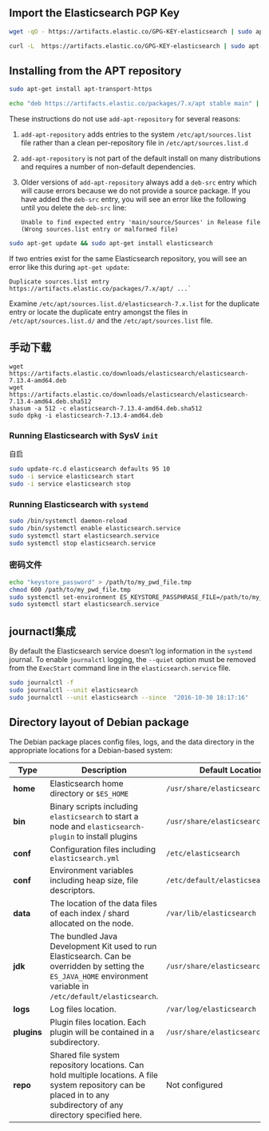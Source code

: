 ## Import the Elasticsearch PGP Key

```sh
wget -qO - https://artifacts.elastic.co/GPG-KEY-elasticsearch | sudo apt-key add -

curl -L  https://artifacts.elastic.co/GPG-KEY-elasticsearch | sudo apt-key add -
```

## Installing from the APT repository

```sh
sudo apt-get install apt-transport-https
```

```sh
echo "deb https://artifacts.elastic.co/packages/7.x/apt stable main" | sudo tee /etc/apt/sources.list.d/elastic-7.x.list
```



These instructions do not use `add-apt-repository` for several reasons:

1. `add-apt-repository` adds entries to the system `/etc/apt/sources.list` file rather than a clean per-repository file in `/etc/apt/sources.list.d`

2. `add-apt-repository` is not part of the default install on many distributions and requires a number of non-default dependencies.

3. Older versions of `add-apt-repository` always add a `deb-src` entry which will cause errors because we do not provide a source package. If you have added the `deb-src` entry, you will see an error like the following until you delete the `deb-src` line:

   ```
   Unable to find expected entry 'main/source/Sources' in Release file
   (Wrong sources.list entry or malformed file)
   ```

```sh
sudo apt-get update && sudo apt-get install elasticsearch
```



If two entries exist for the same Elasticsearch repository, you will see an error like this during `apt-get update`:

```
Duplicate sources.list entry https://artifacts.elastic.co/packages/7.x/apt/ ...`
```

Examine `/etc/apt/sources.list.d/elasticsearch-7.x.list` for the duplicate entry or locate the duplicate entry amongst the files in `/etc/apt/sources.list.d/` and the `/etc/apt/sources.list` file.

## 手动下载

```shell
wget https://artifacts.elastic.co/downloads/elasticsearch/elasticsearch-7.13.4-amd64.deb
wget https://artifacts.elastic.co/downloads/elasticsearch/elasticsearch-7.13.4-amd64.deb.sha512
shasum -a 512 -c elasticsearch-7.13.4-amd64.deb.sha512 
sudo dpkg -i elasticsearch-7.13.4-amd64.deb
```

### Running Elasticsearch with SysV `init`

自启

```sh
sudo update-rc.d elasticsearch defaults 95 10
sudo -i service elasticsearch start
sudo -i service elasticsearch stop
```

### Running Elasticsearch with `systemd`

```sh
sudo /bin/systemctl daemon-reload
sudo /bin/systemctl enable elasticsearch.service
sudo systemctl start elasticsearch.service
sudo systemctl stop elasticsearch.service
```

### 密码文件

```sh
echo "keystore_password" > /path/to/my_pwd_file.tmp
chmod 600 /path/to/my_pwd_file.tmp
sudo systemctl set-environment ES_KEYSTORE_PASSPHRASE_FILE=/path/to/my_pwd_file.tmp
sudo systemctl start elasticsearch.service
```



## journactl集成

By default the Elasticsearch service doesn’t log information in the `systemd` journal. To enable `journalctl` logging, the `--quiet` option must be removed from the `ExecStart` command line in the `elasticsearch.service` file.

```sh
sudo journalctl -f
sudo journalctl --unit elasticsearch
sudo journalctl --unit elasticsearch --since  "2016-10-30 18:17:16"

```

## Directory layout of Debian package

The Debian package places config files, logs, and the data directory in the appropriate locations for a Debian-based system:

| Type        | Description                                                  | Default Location                   | Setting        |
| ----------- | ------------------------------------------------------------ | ---------------------------------- | -------------- |
| **home**    | Elasticsearch home directory or `$ES_HOME`                   | `/usr/share/elasticsearch`         |                |
| **bin**     | Binary scripts including `elasticsearch` to start a node and `elasticsearch-plugin` to install plugins | `/usr/share/elasticsearch/bin`     |                |
| **conf**    | Configuration files including `elasticsearch.yml`            | `/etc/elasticsearch`               | `ES_PATH_CONF` |
| **conf**    | Environment variables including heap size, file descriptors. | `/etc/default/elasticsearch`       |                |
| **data**    | The location of the data files of each index / shard allocated on the node. | `/var/lib/elasticsearch`           | `path.data`    |
| **jdk**     | The bundled Java Development Kit used to run Elasticsearch. Can be overridden by setting the `ES_JAVA_HOME` environment variable in `/etc/default/elasticsearch`. | `/usr/share/elasticsearch/jdk`     |                |
| **logs**    | Log files location.                                          | `/var/log/elasticsearch`           | `path.logs`    |
| **plugins** | Plugin files location. Each plugin will be contained in a subdirectory. | `/usr/share/elasticsearch/plugins` |                |
| **repo**    | Shared file system repository locations. Can hold multiple locations. A file system repository can be placed in to any subdirectory of any directory specified here. | Not configured                     | `path.repo`e   |